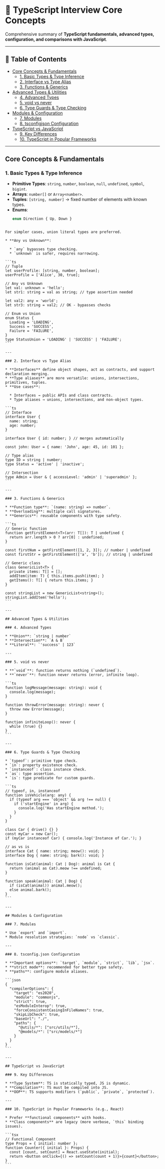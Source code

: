 # 🚀 TypeScript Interview Core Concepts

Comprehensive summary of **TypeScript fundamentals, advanced types, configuration, and comparisons with JavaScript**.

---

## 📑 Table of Contents
- [Core Concepts & Fundamentals](#core-concepts--fundamentals)
  - [1. Basic Types & Type Inference](#1-basic-types--type-inference)
  - [2. Interface vs Type Alias](#2-interface-vs-type-alias)
  - [3. Functions & Generics](#3-functions--generics)
- [Advanced Types & Utilities](#advanced-types--utilities)
  - [4. Advanced Types](#4-advanced-types)
  - [5. void vs never](#5-void-vs-never)
  - [6. Type Guards & Type Checking](#6-type-guards--type-checking)
- [Modules & Configuration](#modules--configuration)
  - [7. Modules](#7-modules)
  - [8. tsconfigjson Configuration](#8-tsconfigjson-configuration)
- [TypeScript vs JavaScript](#typescript-vs-javascript)
  - [9. Key Differences](#9-key-differences)
  - [10. TypeScript in Popular Frameworks](#10-typescript-in-popular-frameworks-eg-react)

---

## Core Concepts & Fundamentals

### 1. Basic Types & Type Inference

- **Primitive Types**: `string`, `number`, `boolean`, `null`, `undefined`, `symbol`, `bigint`.
- **Arrays**: `number[]` or `Array<number>`.
- **Tuples**: `[string, number]` → fixed number of elements with known types.
- **Enums**: 
  ```ts
  enum Direction { Up, Down }
````

For simpler cases, union literal types are preferred.

* **Any vs Unknown**:

  * `any` bypasses type checking.
  * `unknown` is safer, requires narrowing.

```ts
// Tuple
let userProfile: [string, number, boolean];
userProfile = ['Alice', 30, true];

// Any vs Unknown
let val: unknown = 'hello';
let str1: string = val as string; // type assertion needed

let val2: any = 'world';
let str3: string = val2; // OK - bypasses checks

// Enum vs Union
enum Status {
  Loading = 'LOADING',
  Success = 'SUCCESS',
  Failure = 'FAILURE',
}
type StatusUnion = 'LOADING' | 'SUCCESS' | 'FAILURE';
```

---

### 2. Interface vs Type Alias

* **Interfaces** define object shapes, act as contracts, and support declaration merging.
* **Type aliases** are more versatile: unions, intersections, primitives, tuples.
* **Use cases**:

  * Interfaces → public APIs and class contracts.
  * Type aliases → unions, intersections, and non-object types.

```ts
// Interface
interface User {
  name: string;
  age: number;
}

interface User { id: number; } // merges automatically

const john: User = { name: 'John', age: 45, id: 101 };

// Type alias
type ID = string | number;
type Status = 'active' | 'inactive';

// Intersection
type Admin = User & { accessLevel: 'admin' | 'superadmin' };
```

---

### 3. Functions & Generics

* **Function type**: `(name: string) => number`.
* **Overloading**: multiple call signatures.
* **Generics**: reusable components with type safety.

```ts
// Generic function
function getFirstElement<T>(arr: T[]): T | undefined {
  return arr.length > 0 ? arr[0] : undefined;
}

const firstNum = getFirstElement([1, 2, 3]); // number | undefined
const firstStr = getFirstElement(['a', 'b']); // string | undefined

// Generic class
class GenericList<T> {
  private items: T[] = [];
  addItem(item: T) { this.items.push(item); }
  getItems(): T[] { return this.items; }
}

const stringList = new GenericList<string>();
stringList.addItem('hello');
```

---

## Advanced Types & Utilities

### 4. Advanced Types

* **Union**: `string | number`
* **Intersection**: `A & B`
* **Literal**: `'success' | 123`

---

### 5. void vs never

* **`void`**: function returns nothing (`undefined`).
* **`never`**: function never returns (error, infinite loop).

```ts
function logMessage(message: string): void {
  console.log(message);
}

function throwError(message: string): never {
  throw new Error(message);
}

function infiniteLoop(): never {
  while (true) {}
}
```

---

### 6. Type Guards & Type Checking

* `typeof`: primitive type check.
* `in`: property existence check.
* `instanceof`: class instance check.
* `as`: type assertion.
* `is`: type predicate for custom guards.

```ts
// typeof, in, instanceof
function isVehicle(arg: any) {
  if (typeof arg === 'object' && arg !== null) {
    if ('startEngine' in arg) {
      console.log('Has startEngine method.');
    }
  }
}

class Car { drive() {} }
const myCar = new Car();
if (myCar instanceof Car) { console.log('Instance of Car.'); }

// as vs is
interface Cat { name: string; meow(): void; }
interface Dog { name: string; bark(): void; }

function isCat(animal: Cat | Dog): animal is Cat {
  return (animal as Cat).meow !== undefined;
}

function speak(animal: Cat | Dog) {
  if (isCat(animal)) animal.meow();
  else animal.bark();
}
```

---

## Modules & Configuration

### 7. Modules

* Use `export` and `import`.
* Module resolution strategies: `node` vs `classic`.

---

### 8. tsconfig.json Configuration

* **Important options**: `target`, `module`, `strict`, `lib`, `jsx`.
* **strict mode**: recommended for better type safety.
* **paths**: configure module aliases.

```json
{
  "compilerOptions": {
    "target": "es2020",
    "module": "commonjs",
    "strict": true,
    "esModuleInterop": true,
    "forceConsistentCasingInFileNames": true,
    "skipLibCheck": true,
    "baseUrl": "./",
    "paths": {
      "@utils/*": ["src/utils/*"],
      "@models/*": ["src/models/*"]
    }
  }
}
```

---

## TypeScript vs JavaScript

### 9. Key Differences

* **Type System**: TS is statically typed, JS is dynamic.
* **Compilation**: TS must be compiled into JS.
* **OOP**: TS supports modifiers (`public`, `private`, `protected`).

---

### 10. TypeScript in Popular Frameworks (e.g., React)

* Prefer **functional components** with hooks.
* **Class components** are legacy (more verbose, `this` binding issues).

```tsx
// Functional Component
type Props = { initial: number };
function Counter({ initial }: Props) {
  const [count, setCount] = React.useState(initial);
  return <button onClick={() => setCount(count + 1)}>{count}</button>;
}
```

